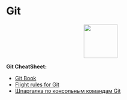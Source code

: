 # Git

<div id="header" align="center">
  <img src="https://kossoff.ru/sites/kossoff.ru/files/styles/in_article/public/field/image/Git-Icon-1788C.png?itok=xnhD98xZ" width="90"/>
</div>

**Git CheatSheet:** 
- [Git Book](https://git-scm.com/book/ru/v2)
- [Flight rules for Git](https://github.com/k88hudson/git-flight-rules/blob/master/README_ru.md)
- [Шпаргалка по консольным командам Git](https://github.com/cyberspacedk/Git-commands)
